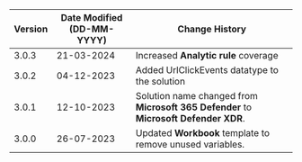 | **Version** | **Date Modified (DD-MM-YYYY)** | **Change History**                                                                    |
|-------------|--------------------------------|---------------------------------------------------------------------------------------|
| 3.0.3       | 21-03-2024                     | Increased **Analytic rule** coverage                                          			   |
| 3.0.2       | 04-12-2023                     | Added UrlClickEvents datatype to the solution                                         |
| 3.0.1       | 12-10-2023                     | Solution name changed from **Microsoft 365 Defender** to  **Microsoft Defender XDR**. |
| 3.0.0       | 26-07-2023                     | Updated **Workbook** template to remove unused variables.                             |  
